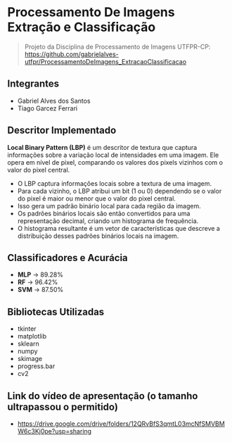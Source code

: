 # Processamento De Imagens Extração e Classificação

> Projeto da Disciplina de Processamento de Imagens UTFPR-CP:
> https://github.com/gabrielalves-utfpr/ProcessamentoDeImagens_ExtracaoClassificacao

## Integrantes

- Gabriel Alves dos Santos
- Tiago Garcez Ferrari

## Descritor Implementado

**Local Binary Pattern (LBP)**
é um descritor de textura que captura informações sobre a variação local de intensidades em uma imagem.
Ele opera em nível de pixel, comparando os valores dos pixels vizinhos com o valor do pixel central.

- O LBP captura informações locais sobre a textura de uma imagem.
- Para cada vizinho, o LBP atribui um bit (1 ou 0) dependendo se o valor do pixel é maior ou menor que o valor do pixel central.
- Isso gera um padrão binário local para cada região da imagem.
- Os padrões binários locais são então convertidos para uma representação decimal, criando um histograma de frequência.
- O histograma resultante é um vetor de características que descreve a distribuição desses padrões binários locais na imagem.

## Classificadores e Acurácia

- **MLP** -> 89.28%
- **RF** -> 96.42%
- **SVM** -> 87.50%

## Bibliotecas Utilizadas

- tkinter
- matplotlib
- sklearn
- numpy
- skimage
- progress.bar
- cv2

## Link do vídeo de apresentação (o tamanho ultrapassou o permitido)

- https://drive.google.com/drive/folders/12QRvBfS3qmtL03mcNfSMVBMW6c3Kj0pe?usp=sharing
